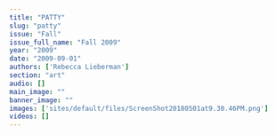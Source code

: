 ```yaml
---
title: "PATTY"
slug: "patty"
issue: "Fall"
issue_full_name: "Fall 2009"
year: "2009"
date: "2009-09-01"
authors: ['Rebecca Lieberman']
section: "art"
audio: []
main_image: ""
banner_image: ""
images: ['sites/default/files/ScreenShot20180501at9.30.46PM.png']
videos: []
---
```


